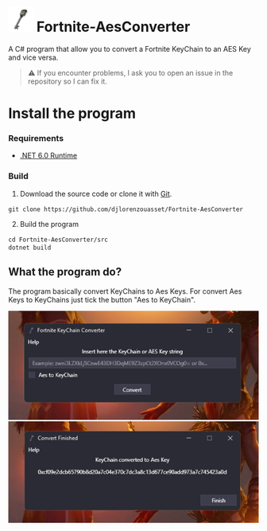 # <img src="https://github.com/djlorenzouasset/Fortnite-AesConverter/blob/main/.github/Key.PNG" height="50"> Fortnite-AesConverter

A C# program that allow you to convert a Fortnite KeyChain to an AES Key and vice versa.

> ⚠️ If you encounter problems, I ask you to open an issue in the repository so I can fix it.

# Install the program

### Requirements
* <a href='https://dotnet.microsoft.com/en-us/download/dotnet/6.0/runtime'>.NET 6.0 Runtime</a>

### Build
1. Download the source code or clone it with <a href='https://git-scm.com/download/win'>Git</a>.

```
git clone https://github.com/djlorenzouasset/Fortnite-AesConverter
```

2. Build the program
```
cd Fortnite-AesConverter/src
dotnet build
```

## What the program do?
The program basically convert KeyChains to Aes Keys. For convert Aes Keys to KeyChains just tick the button "Aes to KeyChain".

<img src="https://github.com/djlorenzouasset/Fortnite-AesConverter/blob/main/.github/Main.png"> 
<img src="https://github.com/djlorenzouasset/Fortnite-AesConverter/blob/main/.github/Converted.png">
